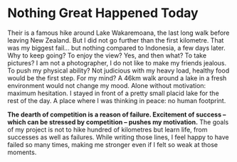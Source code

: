 # Nothing Great Happened Today

Their is a famous hike around Lake Wakaremoana, the last long walk before leaving New Zealand. But I did not go further than the first kilometre. That was my biggest fail... but nothing compared to Indonesia, a few days later. Why to keep going? To enjoy the view? Yes, and then what? To take pictures? I am not a photographer, I do not like to make my friends jealous. To push my physical ability? Not judicious with my heavy load, healthy food would be the first step. For my mind? A 46km walk around a lake in a fresh environment would not change my mood. Alone without motivation: maximum hesitation. I stayed in front of a pretty small placid lake for the rest of the day. A place where I was thinking in peace: no human footprint.

**The dearth of competition is a reason of failure. Excitement of success – which can be stressed by competition – pushes my motivation.** The goals of my project is not to hike hundred of kilometres but learn life, from successes as well as failures. While writing those lines, I feel happy to have failed so many times, making me stronger even if I felt so weak at those moments.
